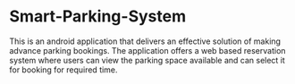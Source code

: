 # Smart-Parking-System
This is an android application that delivers  an effective solution of making advance parking bookings. The application offers a web based reservation system where users can view the parking space available and can select it for booking for required time.
